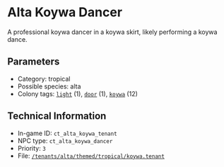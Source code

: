 # Alta Koywa Dancer

A professional koywa dancer in a koywa skirt, likely performing a koywa dance.

## Parameters

- Category: tropical
- Possible species: alta
- Colony tags: [`light`](https://ceterai.github.io/MyEnternia/Wiki/Tags/Light) (1), [`door`](https://ceterai.github.io/MyEnternia/Wiki/Tags/Door) (1), [`koywa`](https://ceterai.github.io/MyEnternia/Wiki/Tags/Koywa) (12)

## Technical Information

- In-game ID: `ct_alta_koywa_tenant`
- NPC type: `ct_alta_koywa_dancer`
- Priority: `3`
- File: [`/tenants/alta/themed/tropical/koywa.tenant`](https://github.com/Ceterai/Enternia/blob/main/tenants/alta/themed/tropical/koywa.tenant)
